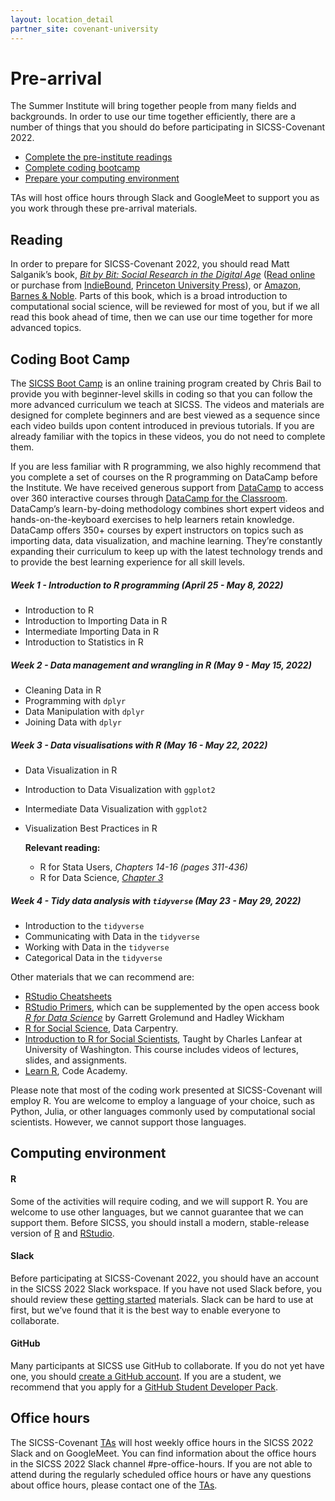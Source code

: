 ```yaml
---
layout: location_detail
partner_site: covenant-university
---
```


# Pre-arrival

The Summer Institute will bring together people from many fields and backgrounds. In order to use our time together efficiently, there are a number of things that you should do before participating in SICSS-Covenant 2022.

- [Complete the pre-institute readings](#reading)
- [Complete coding bootcamp](#coding-boot-camp)
- [Prepare your computing environment](#computing-environment)

TAs will host office hours through Slack and GoogleMeet to support you as you work through these pre-arrival materials.

## Reading

In order to prepare for SICSS-Covenant 2022, you should read Matt Salganik’s book, *[Bit by Bit: Social Research in the Digital Age](http://www.bitbybitbook.com)* ([Read online](https://www.bitbybitbook.com/en/1st-ed/preface/) or purchase from [IndieBound](https://www.indiebound.org/book/9780691158648), [Princeton University Press](https://press.princeton.edu/books/paperback/9780691196107/bit-by-bit)), or [Amazon](https://www.amazon.com/Bit-Social-Research-Digital-Age/dp/0691158649), [Barnes & Noble](https://www.barnesandnoble.com/w/bit-by-bit-matthew-salganik/1125483924). Parts of this book, which is a broad introduction to computational social science, will be reviewed for most of you, but if we all read this book ahead of time, then we can use our time together for more advanced topics.

## Coding Boot Camp

The [SICSS Boot Camp](https://sicss.io/boot_camp) is an online training program created by Chris Bail to provide you with beginner-level skills in coding so that you can follow the more advanced curriculum we teach at SICSS. The videos and materials are designed for complete beginners and are best viewed as a sequence since each video builds upon content introduced in previous tutorials. If you are already familiar with the topics in these videos, you do not need to complete them.

If you are less familiar with R programming, we also highly recommend that you complete a set of courses on the R programming on DataCamp before the Institute. We have received generous support from <a href="https://www.datacamp.com/" target="_blank">DataCamp</a> to access over 360 interactive courses through <a href="https://datacamp.com/groups/education/" target="_blank">DataCamp for the Classroom</a>. DataCamp’s learn-by-doing methodology combines short expert videos and hands-on-the-keyboard exercises to help learners retain knowledge. DataCamp offers 350+ courses by expert instructors on topics such as importing data, data visualization, and machine learning. They’re constantly expanding their curriculum to keep up with the latest technology trends and to provide the best learning experience for all skill levels.

##### **Week 1 - Introduction to R programming (April 25 - May 8, 2022)**

- Introduction to R
- Introduction to Importing Data in R
- Intermediate Importing Data in R
- Introduction to Statistics in R

##### **Week 2 - Data management and wrangling in R (May 9 - May 15, 2022)**

- Cleaning Data in R
- Programming with `dplyr`
- Data Manipulation with `dplyr`
- Joining Data with `dplyr`

##### **Week 3 - Data visualisations with R (May 16 - May 22, 2022)**

- Data Visualization in R
- Introduction to Data Visualization with `ggplot2`
- Intermediate Data Visualization with `ggplot2`
- Visualization Best Practices in R

    **Relevant reading:** 

    - R for Stata Users, _Chapters 14-16 (pages 311-436)_
    - R for Data Science, _<a href='https://r4ds.had.co.nz/data-visualisation.html' target='_blank'>Chapter 3</a>_

##### **Week 4 - Tidy data analysis with `tidyverse` (May 23 - May 29, 2022)**

- Introduction to the `tidyverse`
- Communicating with Data in the `tidyverse`
- Working with Data in the `tidyverse`
- Categorical Data in the `tidyverse`

Other materials that we can recommend are:
- [RStudio Cheatsheets](https://www.rstudio.com/resources/cheatsheets/)
- [RStudio Primers](https://rstudio.cloud/learn/primers), which can be supplemented by the open access book _[R for Data Science](https://r4ds.had.co.nz/)_ by Garrett Grolemund and Hadley Wickham
- [R for Social Science](https://datacarpentry.org/r-socialsci/), Data Carpentry.  
- [Introduction to R for Social Scientists](https://clanfear.github.io/CSSS508/), Taught by Charles Lanfear at University of Washington. This course includes videos of lectures, slides, and assignments.
- [Learn R](https://www.codecademy.com/learn/learn-r), Code Academy.

Please note that most of the coding work presented at SICSS-Covenant will employ R. You are welcome to employ a language of your choice, such as Python, Julia, or other languages commonly used by computational social scientists. However, we cannot support those languages.


## Computing environment

#### R

Some of the activities will require coding, and we will support R. You are welcome to use other languages, but we cannot guarantee that we can support them. Before SICSS, you should install a modern, stable-release version of [R](https://www.r-project.org/) and [RStudio](https://rstudio.com/products/rstudio/download/).


#### Slack

Before participating at SICSS-Covenant 2022, you should have an account in the SICSS 2022 Slack workspace. If you have not used Slack before, you should review these [getting started](https://slack.com/help/categories/360000049043-Getting-started) materials. Slack can be hard to use at first, but we’ve found that it is the best way to enable everyone to collaborate.

#### GitHub

Many participants at SICSS use GitHub to collaborate. If you do not yet have one, you should [create a GitHub account](https://github.com/join). If you are a student, we recommend that you apply for a [GitHub Student Developer Pack](https://education.github.com/pack).

## Office hours

The SICSS-Covenant [TAs](https://sicss.io/2022/covenant-university/people#teaching_assistants) will host weekly office hours in the SICSS 2022 Slack and on GoogleMeet. You can find information about the office hours in the SICSS 2022 Slack channel #pre-office-hours. If you are not able to attend during the regularly scheduled office hours or have any questions about office hours, please contact one of the [TAs](https://sicss.io/2022/covenant-university/people#teaching_assistants).

